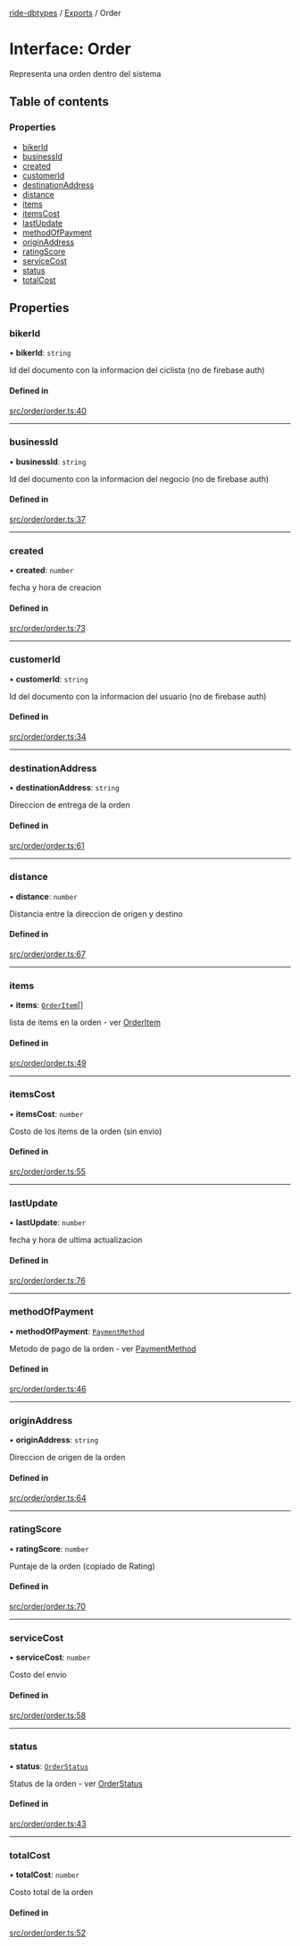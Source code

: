 [ride-dbtypes](../README.md) / [Exports](../modules.md) / Order

# Interface: Order

Representa una orden dentro del sistema

## Table of contents

### Properties

- [bikerId](Order.md#bikerid)
- [businessId](Order.md#businessid)
- [created](Order.md#created)
- [customerId](Order.md#customerid)
- [destinationAddress](Order.md#destinationaddress)
- [distance](Order.md#distance)
- [items](Order.md#items)
- [itemsCost](Order.md#itemscost)
- [lastUpdate](Order.md#lastupdate)
- [methodOfPayment](Order.md#methodofpayment)
- [originAddress](Order.md#originaddress)
- [ratingScore](Order.md#ratingscore)
- [serviceCost](Order.md#servicecost)
- [status](Order.md#status)
- [totalCost](Order.md#totalcost)

## Properties

### bikerId

• **bikerId**: `string`

Id del documento con la informacion del ciclista (no de firebase auth)

#### Defined in

[src/order/order.ts:40](https://github.com/gatitolabs/ride-dbtypes/blob/0b20e32/src/order/order.ts#L40)

___

### businessId

• **businessId**: `string`

Id del documento con la informacion del negocio (no de firebase auth)

#### Defined in

[src/order/order.ts:37](https://github.com/gatitolabs/ride-dbtypes/blob/0b20e32/src/order/order.ts#L37)

___

### created

• **created**: `number`

fecha y hora de creacion

#### Defined in

[src/order/order.ts:73](https://github.com/gatitolabs/ride-dbtypes/blob/0b20e32/src/order/order.ts#L73)

___

### customerId

• **customerId**: `string`

Id del documento con la informacion del usuario (no de firebase auth)

#### Defined in

[src/order/order.ts:34](https://github.com/gatitolabs/ride-dbtypes/blob/0b20e32/src/order/order.ts#L34)

___

### destinationAddress

• **destinationAddress**: `string`

Direccion de entrega de la orden

#### Defined in

[src/order/order.ts:61](https://github.com/gatitolabs/ride-dbtypes/blob/0b20e32/src/order/order.ts#L61)

___

### distance

• **distance**: `number`

Distancia entre la direccion de origen y destino

#### Defined in

[src/order/order.ts:67](https://github.com/gatitolabs/ride-dbtypes/blob/0b20e32/src/order/order.ts#L67)

___

### items

• **items**: [`OrderItem`](OrderItem.md)[]

lista de items en la orden - ver [OrderItem](OrderItem.md)

#### Defined in

[src/order/order.ts:49](https://github.com/gatitolabs/ride-dbtypes/blob/0b20e32/src/order/order.ts#L49)

___

### itemsCost

• **itemsCost**: `number`

Costo de los items de la orden (sin envio)

#### Defined in

[src/order/order.ts:55](https://github.com/gatitolabs/ride-dbtypes/blob/0b20e32/src/order/order.ts#L55)

___

### lastUpdate

• **lastUpdate**: `number`

fecha y hora de ultima actualizacion

#### Defined in

[src/order/order.ts:76](https://github.com/gatitolabs/ride-dbtypes/blob/0b20e32/src/order/order.ts#L76)

___

### methodOfPayment

• **methodOfPayment**: [`PaymentMethod`](../modules.md#paymentmethod)

Metodo de pago de la orden - ver [PaymentMethod](../modules.md#paymentmethod)

#### Defined in

[src/order/order.ts:46](https://github.com/gatitolabs/ride-dbtypes/blob/0b20e32/src/order/order.ts#L46)

___

### originAddress

• **originAddress**: `string`

Direccion de origen de la orden

#### Defined in

[src/order/order.ts:64](https://github.com/gatitolabs/ride-dbtypes/blob/0b20e32/src/order/order.ts#L64)

___

### ratingScore

• **ratingScore**: `number`

Puntaje de la orden (copiado de Rating)

#### Defined in

[src/order/order.ts:70](https://github.com/gatitolabs/ride-dbtypes/blob/0b20e32/src/order/order.ts#L70)

___

### serviceCost

• **serviceCost**: `number`

Costo del envio

#### Defined in

[src/order/order.ts:58](https://github.com/gatitolabs/ride-dbtypes/blob/0b20e32/src/order/order.ts#L58)

___

### status

• **status**: [`OrderStatus`](../modules.md#orderstatus)

Status de la orden - ver [OrderStatus](../modules.md#orderstatus)

#### Defined in

[src/order/order.ts:43](https://github.com/gatitolabs/ride-dbtypes/blob/0b20e32/src/order/order.ts#L43)

___

### totalCost

• **totalCost**: `number`

Costo total de la orden

#### Defined in

[src/order/order.ts:52](https://github.com/gatitolabs/ride-dbtypes/blob/0b20e32/src/order/order.ts#L52)
